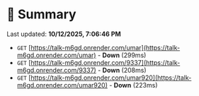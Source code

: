 # 📖 Summary
Last updated: **10/12/2025, 7:06:46 PM**

- `GET` [https://talk-m6gd.onrender.com/umar](https://talk-m6gd.onrender.com/umar) - **Down** (299ms)
- `GET` [https://talk-m6gd.onrender.com/9337](https://talk-m6gd.onrender.com/9337) - **Down** (208ms)
- `GET` [https://talk-m6gd.onrender.com/umar920](https://talk-m6gd.onrender.com/umar920) - **Down** (223ms)
